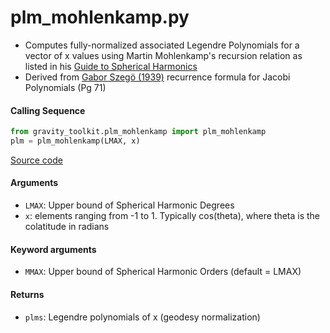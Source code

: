 plm_mohlenkamp.py
=================

- Computes fully-normalized associated Legendre Polynomials for a vector of x values using Martin Mohlenkamp's recursion relation as listed in his [Guide to Spherical Harmonics](http://www.ohiouniversityfaculty.com/mohlenka/research/uguide.pdf)
- Derived from [Gabor Szeg&ouml; (1939)](https://people.math.osu.edu/nevai.1/AT/SZEGO/szego=szego1975=ops=OCR.pdf) recurrence formula for Jacobi Polynomials (Pg 71)


#### Calling Sequence
```python
from gravity_toolkit.plm_mohlenkamp import plm_mohlenkamp
plm = plm_mohlenkamp(LMAX, x)
```
[Source code](https://github.com/tsutterley/read-GRACE-harmonics/blob/main/gravity_toolkit/plm_mohlenkamp.py)

#### Arguments
- `LMAX`: Upper bound of Spherical Harmonic Degrees
- `x`: elements ranging from -1 to 1. Typically cos(theta), where theta is the colatitude in radians

#### Keyword arguments
- `MMAX`: Upper bound of Spherical Harmonic Orders (default = LMAX)

#### Returns
- `plms`: Legendre polynomials of x (geodesy normalization)

